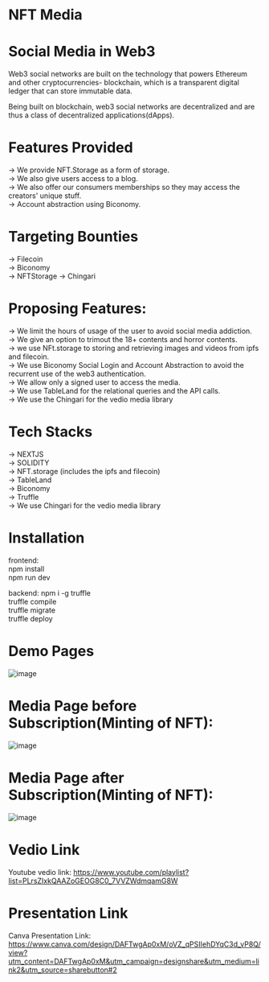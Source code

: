 # NFT Media

# Social Media in Web3

Web3 social networks are built on the technology that powers Ethereum and other cryptocurrencies- blockchain, which is a transparent digital ledger that can store immutable data.

Being built on blockchain, web3 social networks are decentralized and are thus a class of decentralized applications(dApps).

# Features Provided

-> We provide NFT.Storage as a form of storage. <br/>
-> We also give users access to a blog. <br/>
-> We also offer our consumers memberships so they may access the creators' unique stuff. <br/>
-> Account abstraction using Biconomy. <br/>

# Targeting Bounties

-> Filecoin <br/>
-> Biconomy <br/>
-> NFTStorage
-> Chingari

# Proposing Features:

-> We limit the hours of usage of the user to avoid social media addiction. <br/>
-> We give an option to trimout the 18+ contents and horror contents. <br/>
-> we use NFt.storage to storing and retrieving images and videos from ipfs and filecoin. <br/>
-> We use Biconomy Social Login and Account Abstraction to avoid the recurrent use of the web3 authentication. <br/>
-> We allow only a signed user to access the media. <br/>
-> We use TableLand for the relational queries and the API calls. <br/>
-> We use the Chingari for the vedio media library 

# Tech Stacks

-> NEXTJS <br/>
-> SOLIDITY <br/>
-> NFT.storage (includes the ipfs and filecoin) <br/>
-> TableLand <br/>
-> Biconomy <br/>
-> Truffle <br/>
-> We use Chingari for the vedio media library <br/>

# Installation

frontend: <br/>
npm install <br/>
npm run dev <br/>

backend:
npm i -g truffle <br/>
truffle compile <br/>
truffle migrate <br/>
truffle deploy <br/>

# Demo Pages
![image](https://user-images.githubusercontent.com/88650559/206165691-3cd11787-a98c-40f5-ba7d-bd7395ea105b.png)
# Media Page before Subscription(Minting of NFT):
![image](https://user-images.githubusercontent.com/88650559/206165840-c80f0b96-6c87-41d6-b121-ee96fb6265bb.png)
# Media Page after Subscription(Minting of NFT):
![image](https://user-images.githubusercontent.com/88650559/206165934-37ed534f-b2c4-4def-a3e5-230c0e6909a4.png)

# Vedio Link
Youtube vedio link: https://www.youtube.com/playlist?list=PLrsZIxkQAAZoGEOG8C0_7VVZWdmqamG8W

# Presentation Link
Canva Presentation Link: https://www.canva.com/design/DAFTwgAp0xM/oVZ_qPSIIehDYqC3d_vP8Q/view?utm_content=DAFTwgAp0xM&utm_campaign=designshare&utm_medium=link2&utm_source=sharebutton#2
